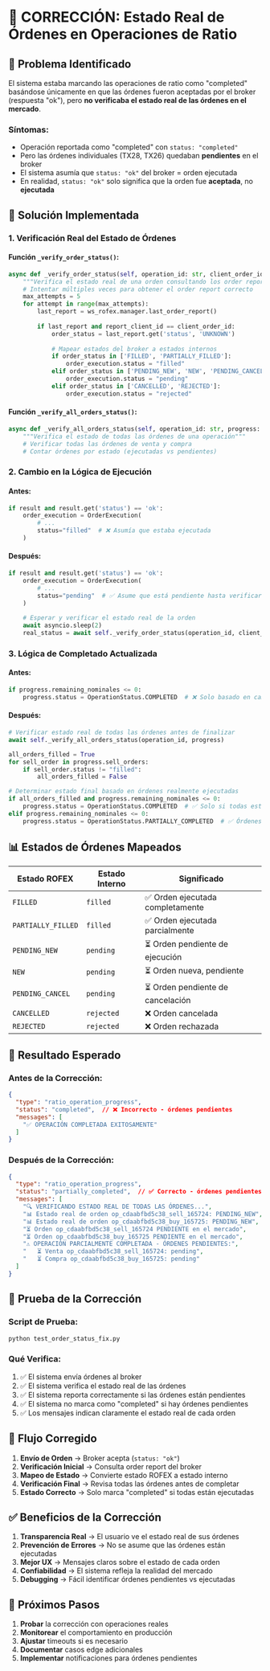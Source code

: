 # 🔧 CORRECCIÓN: Estado Real de Órdenes en Operaciones de Ratio

## 🚨 **Problema Identificado**

El sistema estaba marcando las operaciones de ratio como "completed" basándose únicamente en que las órdenes fueron aceptadas por el broker (respuesta "ok"), pero **no verificaba el estado real de las órdenes en el mercado**.

### **Síntomas:**
- Operación reportada como "completed" con `status: "completed"`
- Pero las órdenes individuales (TX28, TX26) quedaban **pendientes** en el broker
- El sistema asumía que `status: "ok"` del broker = orden ejecutada
- En realidad, `status: "ok"` solo significa que la orden fue **aceptada**, no **ejecutada**

## 🔧 **Solución Implementada**

### **1. Verificación Real del Estado de Órdenes**

#### **Función `_verify_order_status()`:**
```python
async def _verify_order_status(self, operation_id: str, client_order_id: str, order_execution: OrderExecution) -> str:
    """Verifica el estado real de una orden consultando los order reports"""
    # Intentar múltiples veces para obtener el order report correcto
    max_attempts = 5
    for attempt in range(max_attempts):
        last_report = ws_rofex.manager.last_order_report()
        
        if last_report and report_client_id == client_order_id:
            order_status = last_report.get('status', 'UNKNOWN')
            
            # Mapear estados del broker a estados internos
            if order_status in ['FILLED', 'PARTIALLY_FILLED']:
                order_execution.status = "filled"
            elif order_status in ['PENDING_NEW', 'NEW', 'PENDING_CANCEL']:
                order_execution.status = "pending"
            elif order_status in ['CANCELLED', 'REJECTED']:
                order_execution.status = "rejected"
```

#### **Función `_verify_all_orders_status()`:**
```python
async def _verify_all_orders_status(self, operation_id: str, progress: OperationProgress):
    """Verifica el estado de todas las órdenes de una operación"""
    # Verificar todas las órdenes de venta y compra
    # Contar órdenes por estado (ejecutadas vs pendientes)
```

### **2. Cambio en la Lógica de Ejecución**

#### **Antes:**
```python
if result and result.get('status') == 'ok':
    order_execution = OrderExecution(
        # ...
        status="filled"  # ❌ Asumía que estaba ejecutada
    )
```

#### **Después:**
```python
if result and result.get('status') == 'ok':
    order_execution = OrderExecution(
        # ...
        status="pending"  # ✅ Asume que está pendiente hasta verificar
    )
    
    # Esperar y verificar el estado real de la orden
    await asyncio.sleep(2)
    real_status = await self._verify_order_status(operation_id, client_order_id, order_execution)
```

### **3. Lógica de Completado Actualizada**

#### **Antes:**
```python
if progress.remaining_nominales <= 0:
    progress.status = OperationStatus.COMPLETED  # ❌ Solo basado en cantidad
```

#### **Después:**
```python
# Verificar estado real de todas las órdenes antes de finalizar
await self._verify_all_orders_status(operation_id, progress)

all_orders_filled = True
for sell_order in progress.sell_orders:
    if sell_order.status != "filled":
        all_orders_filled = False

# Determinar estado final basado en órdenes realmente ejecutadas
if all_orders_filled and progress.remaining_nominales <= 0:
    progress.status = OperationStatus.COMPLETED  # ✅ Solo si todas están ejecutadas
elif progress.remaining_nominales <= 0:
    progress.status = OperationStatus.PARTIALLY_COMPLETED  # ✅ Órdenes pendientes
```

## 📊 **Estados de Órdenes Mapeados**

| Estado ROFEX | Estado Interno | Significado |
|--------------|----------------|-------------|
| `FILLED` | `filled` | ✅ Orden ejecutada completamente |
| `PARTIALLY_FILLED` | `filled` | ✅ Orden ejecutada parcialmente |
| `PENDING_NEW` | `pending` | ⏳ Orden pendiente de ejecución |
| `NEW` | `pending` | ⏳ Orden nueva, pendiente |
| `PENDING_CANCEL` | `pending` | ⏳ Orden pendiente de cancelación |
| `CANCELLED` | `rejected` | ❌ Orden cancelada |
| `REJECTED` | `rejected` | ❌ Orden rechazada |

## 🎯 **Resultado Esperado**

### **Antes de la Corrección:**
```json
{
  "type": "ratio_operation_progress",
  "status": "completed",  // ❌ Incorrecto - órdenes pendientes
  "messages": [
    "✅ OPERACIÓN COMPLETADA EXITOSAMENTE"
  ]
}
```

### **Después de la Corrección:**
```json
{
  "type": "ratio_operation_progress",
  "status": "partially_completed",  // ✅ Correcto - órdenes pendientes
  "messages": [
    "🔍 VERIFICANDO ESTADO REAL DE TODAS LAS ÓRDENES...",
    "📊 Estado real de orden op_cdaabfbd5c38_sell_165724: PENDING_NEW",
    "📊 Estado real de orden op_cdaabfbd5c38_buy_165725: PENDING_NEW",
    "⏳ Orden op_cdaabfbd5c38_sell_165724 PENDIENTE en el mercado",
    "⏳ Orden op_cdaabfbd5c38_buy_165725 PENDIENTE en el mercado",
    "⚠️ OPERACIÓN PARCIALMENTE COMPLETADA - ÓRDENES PENDIENTES:",
    "   ⏳ Venta op_cdaabfbd5c38_sell_165724: pending",
    "   ⏳ Compra op_cdaabfbd5c38_buy_165725: pending"
  ]
}
```

## 🧪 **Prueba de la Corrección**

### **Script de Prueba:**
```bash
python test_order_status_fix.py
```

### **Qué Verifica:**
1. ✅ El sistema envía órdenes al broker
2. ✅ El sistema verifica el estado real de las órdenes
3. ✅ El sistema reporta correctamente si las órdenes están pendientes
4. ✅ El sistema no marca como "completed" si hay órdenes pendientes
5. ✅ Los mensajes indican claramente el estado real de cada orden

## 🔄 **Flujo Corregido**

1. **Envío de Orden** → Broker acepta (`status: "ok"`)
2. **Verificación Inicial** → Consulta order report del broker
3. **Mapeo de Estado** → Convierte estado ROFEX a estado interno
4. **Verificación Final** → Revisa todas las órdenes antes de completar
5. **Estado Correcto** → Solo marca "completed" si todas están ejecutadas

## ✅ **Beneficios de la Corrección**

1. **Transparencia Real** → El usuario ve el estado real de sus órdenes
2. **Prevención de Errores** → No se asume que las órdenes están ejecutadas
3. **Mejor UX** → Mensajes claros sobre el estado de cada orden
4. **Confiabilidad** → El sistema refleja la realidad del mercado
5. **Debugging** → Fácil identificar órdenes pendientes vs ejecutadas

## 🚀 **Próximos Pasos**

1. **Probar** la corrección con operaciones reales
2. **Monitorear** el comportamiento en producción
3. **Ajustar** timeouts si es necesario
4. **Documentar** casos edge adicionales
5. **Implementar** notificaciones para órdenes pendientes
